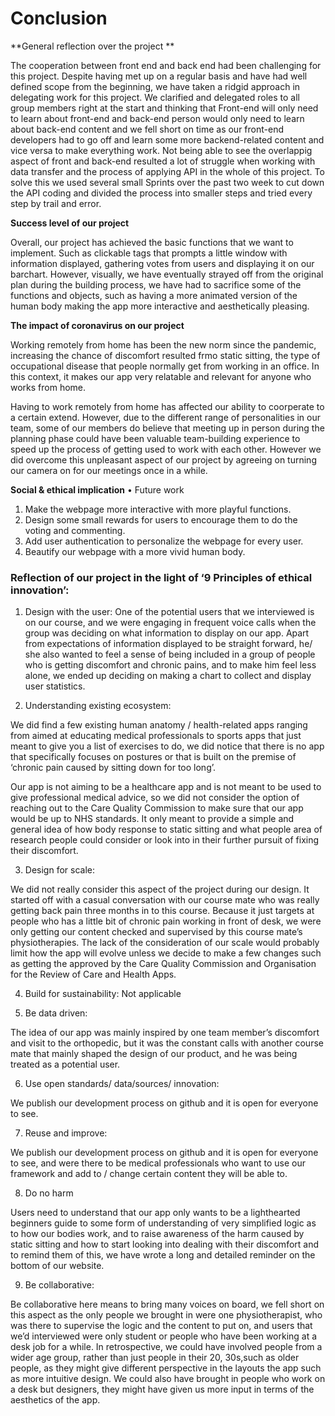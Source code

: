 # Conclusion

 
**General reflection over the project **

The cooperation between front end and back end had been challenging for this project. Despite having met up on a regular basis and have had well defined scope from the beginning, we have taken a ridgid approach in delegating work for this project. We clarified and delegated roles to all group members right at the start and thinking that Front-end will only need to learn about front-end and back-end person would only need to learn about back-end content and we fell short on time as our front-end developers had to go off and learn some more backend-related content and vice versa to make everything work. Not being able to see the overlappig aspect of front and back-end resulted a lot of struggle when working with data transfer and the process of applying API in the whole of this project. To solve this we used several small Sprints over the past two week to cut down the API coding and divided the process into smaller steps and tried every step by trail and error. 

**Success level of our project**

Overall, our project has achieved the basic functions that we want to implement. Such as clickable tags that prompts a little window with information displayed, gathering votes from users and displaying it on our barchart. However, visually, we have eventually strayed off from the original plan during the building process, we have had to sacrifice some of the functions and objects, such as having a more animated version of the human body making the app more interactive and aesthetically pleasing. 

**The impact of coronavirus on our project**

Working remotely from home has been the new norm since the pandemic, increasing the chance of discomfort resulted frmo static sitting, the type of occupational disease that people normally get from working in an office. In this context, it makes our app very relatable and relevant for anyone who works from home.

Having to work remotely from home has affected our ability to coorperate to a certain extend. However, due to the different range of personalities in our team, some of our members do believe that meeting up in person during the planning phase could have been valuable team-building experience to speed up the process of getting used to work with each other. However we did overcome this unpleasant aspect of our project by agreeing on turning our camera on for our meetings once in a while.  

**Social & ethical implication**
•	Future work 
1.	Make the webpage more interactive with more playful functions. 
2.	Design some small rewards for users to encourage them to do the voting and commenting. 
3.	Add user authentication to personalize the webpage for every user. 
4.	Beautify our webpage with a more vivid human body. 




### Reflection of our project in the light of ‘9 Principles of ethical innovation’:

1. Design with the user:
  One of the potential users that we interviewed is on our course, and we were engaging in frequent voice calls when the group was deciding on what information to display on our app. Apart from expectations of information displayed to be straight forward, he/ she also wanted to feel a sense of being included in a group of people who is getting discomfort and chronic pains, and to make him feel less alone, we ended up deciding on making a chart to collect and display user statistics. 


2. Understanding existing ecosystem:

  We did find a few existing human anatomy / health-related apps ranging from aimed at educating medical professionals to sports apps that just meant to give you a list of exercises to do, we did notice that there is no app that specifically focuses on postures or that is built on the premise of ‘chronic pain caused by sitting down for too long’.  

  Our app is not aiming to be a healthcare app and is not meant to be used to give professional medical advice, so we did not consider the option of reaching out to the Care Quality Commission to make sure that our app would be up to NHS standards. It only meant to provide a simple and general idea of how body response to static sitting and what people area of research people could consider or look into in their further pursuit of fixing their discomfort.

3. Design for scale: 

  We did not really consider this aspect of the project during our design. It started off with a casual conversation with our course mate who was really getting back pain three months in to this course. Because it just targets at people who has a little bit of chronic pain working in front of desk, we were only getting our content checked and supervised by this course mate’s physiotherapies.  The lack of the consideration of our scale would probably limit how the app will evolve unless we decide to make a few changes such as getting the approved by the Care Quality Commission and Organisation for the Review of Care and Health Apps.  

4. Build for sustainability: Not applicable

5. Be data driven:

  The idea of our app was mainly inspired by one team member’s discomfort and visit to the orthopedic, but it was the constant calls with another course mate that mainly shaped the design of our product, and he was being treated as a potential user. 

6. Use open standards/ data/sources/ innovation: 

  We publish our development process on github and it is open for everyone to see.

7. Reuse and improve:

  We publish our development process on github and it is open for everyone to see, and were there to be medical professionals who want to use our framework and add to / change certain content they will be able to.

8. Do no harm

  Users need to understand that our app only wants to be a lighthearted beginners guide to some form of understanding  of very simplified logic as to  how our bodies work, and to raise awareness of the harm caused by static sitting and how to start looking into dealing with their discomfort and to remind them of this, we have wrote a long and detailed reminder on the bottom of our website. 

9. Be collaborative: 

 Be collaborative here means to bring many voices on board, we fell short on this aspect as the only people we brought in were one physiotherapist, who was there to supervise the logic and the content to put on, and users that we’d interviewed were only student or people who have been working at a desk job for a while.   In retrospective, we could have involved people from a wider age group, rather than just people in their 20, 30s,such as older people,  as they might give different perspective in the layouts the app such as more intuitive design. We could also have brought in people who work on a desk but designers, they might have given us more input in terms of the aesthetics of the app. 
